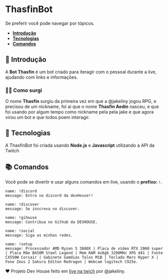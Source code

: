# ThasfinBot

Se preferir você pode navegar por tópicos.

- **[Introdução](#introdução)**
- **[Tecnologias](#tecnologias)**
- **[Comandos](#comandos)**

## 🎉 Introdução

A **Bot Thasfin** é um bot criado para iteragir com o pessoal durante a live, ajudando com links e informações.

### 🙆‍♀️ Como surgi

O nome **Thasfin** surgiu da primeira vez em que a @jakeliny jogou RPG, e precisou de um nickname, foi ai que o nome **Thasfin Aedin** nasceu, e que foi usando por algum tempo como nickname pela pela jake e que agora virou um bot e que todos poem interagir.

## 🚀 Tecnologias

A ThasfinBot foi criada usando **Node.js** e **Javascript** utilizando a API da Twitch

## 📚 Comandos

Você pode se divertir e usar alguns comandos em live, usando o **prefixo:** `!`.

    name: !discord
    message: Entra no discord da devHouse!!

    name: !discover
    message: Se inscreva no discover.

    name: !gihouse
    message: Contribua no Github da DEVHOUSE.

    name: !social
    message: Siga as minhas redes.
   
    name: !setup
    message: Processador AMD Ryzen 5 3600X | Placa de vídeo RTX 2060 super | Placa Mãe B450M Steel Legend | Mem RAM 4x8gb 3200MHz XPG d41 | Fonte CX550W Corsair | Gabinete Gamdias Talos M1B | Teclado Mars Hyper X | Fone Zeus 2 Sakura Editon Redragon | Webcam logitech C925e.

❤️ Projeto Dev House feito em [live na twich](https://twitch.com/jakeliny) por @jakeliny.

